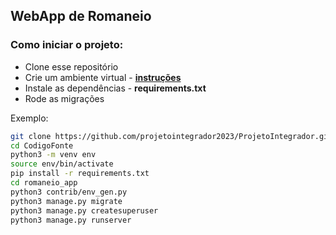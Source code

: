 ## WebApp de Romaneio

### Como iniciar o projeto:

- Clone esse repositório
- Crie um ambiente virtual - **[instruções](https://cloud.google.com/python/docs/setup?hl=pt-br#linux)**
- Instale as dependências - **requirements.txt**
- Rode as migrações

Exemplo:
```bash
git clone https://github.com/projetointegrador2023/ProjetoIntegrador.git
cd CodigoFonte
python3 -m venv env
source env/bin/activate
pip install -r requirements.txt
cd romaneio_app
python3 contrib/env_gen.py
python3 manage.py migrate
python3 manage.py createsuperuser
python3 manage.py runserver
```